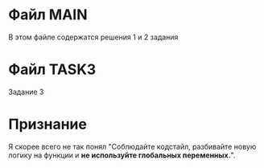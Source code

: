 # Файл MAIN

В этом файле содержатся решения 1 и 2 задания

# Файл TASK3

Задание 3

# Признание

Я скорее всего не так понял "Соблюдайте кодстайл, разбивайте новую логику на функции и __не используйте глобальных переменных.__".
